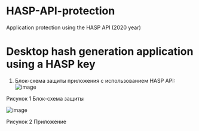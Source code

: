 # HASP-API-protection
Application protection using the HASP API (2020 year)

# Desktop hash generation application using a HASP key

1.	Блок-схема защиты приложения с использованием HASP API:
 ![image](https://github.com/Noka1337/HASP-API-protection/assets/58054159/71aa72af-c445-47e6-ab5b-47faf150afae)

Рисунок  1 Блок-схема защиты

![image](https://github.com/Noka1337/HASP-API-protection/assets/58054159/217c6b98-5d89-4bfa-8168-b5238d74f02c)

Рисунок  2 Приложение
